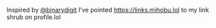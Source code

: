 Inspired by <span class="h-card" translate="no">[@<span>binarydigit</span>](https://social.lol/@binarydigit)</span> I’ve pointed [<span class="invisible">https://</span><span class="">links.mihobu.lol</span><span class="invisible"></span>](https://links.mihobu.lol) to my link shrub on profile.lol